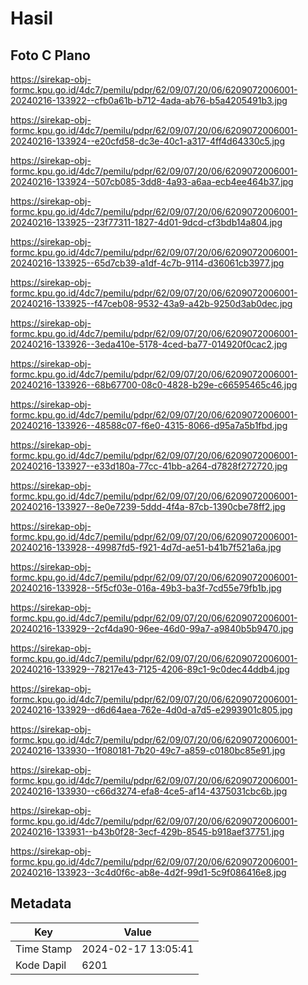 # Hasil

## Foto C Plano

https://sirekap-obj-formc.kpu.go.id/4dc7/pemilu/pdpr/62/09/07/20/06/6209072006001-20240216-133922--cfb0a61b-b712-4ada-ab76-b5a4205491b3.jpg

https://sirekap-obj-formc.kpu.go.id/4dc7/pemilu/pdpr/62/09/07/20/06/6209072006001-20240216-133924--e20cfd58-dc3e-40c1-a317-4ff4d64330c5.jpg

https://sirekap-obj-formc.kpu.go.id/4dc7/pemilu/pdpr/62/09/07/20/06/6209072006001-20240216-133924--507cb085-3dd8-4a93-a6aa-ecb4ee464b37.jpg

https://sirekap-obj-formc.kpu.go.id/4dc7/pemilu/pdpr/62/09/07/20/06/6209072006001-20240216-133925--23f77311-1827-4d01-9dcd-cf3bdb14a804.jpg

https://sirekap-obj-formc.kpu.go.id/4dc7/pemilu/pdpr/62/09/07/20/06/6209072006001-20240216-133925--65d7cb39-a1df-4c7b-9114-d36061cb3977.jpg

https://sirekap-obj-formc.kpu.go.id/4dc7/pemilu/pdpr/62/09/07/20/06/6209072006001-20240216-133925--f47ceb08-9532-43a9-a42b-9250d3ab0dec.jpg

https://sirekap-obj-formc.kpu.go.id/4dc7/pemilu/pdpr/62/09/07/20/06/6209072006001-20240216-133926--3eda410e-5178-4ced-ba77-014920f0cac2.jpg

https://sirekap-obj-formc.kpu.go.id/4dc7/pemilu/pdpr/62/09/07/20/06/6209072006001-20240216-133926--68b67700-08c0-4828-b29e-c66595465c46.jpg

https://sirekap-obj-formc.kpu.go.id/4dc7/pemilu/pdpr/62/09/07/20/06/6209072006001-20240216-133926--48588c07-f6e0-4315-8066-d95a7a5b1fbd.jpg

https://sirekap-obj-formc.kpu.go.id/4dc7/pemilu/pdpr/62/09/07/20/06/6209072006001-20240216-133927--e33d180a-77cc-41bb-a264-d7828f272720.jpg

https://sirekap-obj-formc.kpu.go.id/4dc7/pemilu/pdpr/62/09/07/20/06/6209072006001-20240216-133927--8e0e7239-5ddd-4f4a-87cb-1390cbe78ff2.jpg

https://sirekap-obj-formc.kpu.go.id/4dc7/pemilu/pdpr/62/09/07/20/06/6209072006001-20240216-133928--49987fd5-f921-4d7d-ae51-b41b7f521a6a.jpg

https://sirekap-obj-formc.kpu.go.id/4dc7/pemilu/pdpr/62/09/07/20/06/6209072006001-20240216-133928--5f5cf03e-016a-49b3-ba3f-7cd55e79fb1b.jpg

https://sirekap-obj-formc.kpu.go.id/4dc7/pemilu/pdpr/62/09/07/20/06/6209072006001-20240216-133929--2cf4da90-96ee-46d0-99a7-a9840b5b9470.jpg

https://sirekap-obj-formc.kpu.go.id/4dc7/pemilu/pdpr/62/09/07/20/06/6209072006001-20240216-133929--78217e43-7125-4206-89c1-9c0dec44ddb4.jpg

https://sirekap-obj-formc.kpu.go.id/4dc7/pemilu/pdpr/62/09/07/20/06/6209072006001-20240216-133929--d6d64aea-762e-4d0d-a7d5-e2993901c805.jpg

https://sirekap-obj-formc.kpu.go.id/4dc7/pemilu/pdpr/62/09/07/20/06/6209072006001-20240216-133930--1f080181-7b20-49c7-a859-c0180bc85e91.jpg

https://sirekap-obj-formc.kpu.go.id/4dc7/pemilu/pdpr/62/09/07/20/06/6209072006001-20240216-133930--c66d3274-efa8-4ce5-af14-4375031cbc6b.jpg

https://sirekap-obj-formc.kpu.go.id/4dc7/pemilu/pdpr/62/09/07/20/06/6209072006001-20240216-133931--b43b0f28-3ecf-429b-8545-b918aef37751.jpg

https://sirekap-obj-formc.kpu.go.id/4dc7/pemilu/pdpr/62/09/07/20/06/6209072006001-20240216-133923--3c4d0f6c-ab8e-4d2f-99d1-5c9f086416e8.jpg


## Metadata

| Key        | Value               |
| ---------- | ------------------- |
| Time Stamp | 2024-02-17 13:05:41 |
| Kode Dapil | 6201                |



